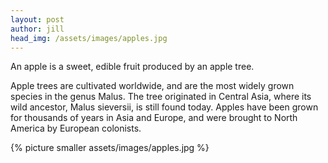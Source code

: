 ```yaml
---
layout: post
author: jill
head_img: /assets/images/apples.jpg
---
```

An apple is a sweet, edible fruit produced by an apple tree.

Apple trees are cultivated worldwide, and are the most widely grown species in
the genus Malus. The tree originated in Central Asia, where its wild ancestor,
Malus sieversii, is still found today. Apples have been grown for thousands of
years in Asia and Europe, and were brought to North America by European
colonists.

<!-- ![Apples](/assets/images/apples.jpg){:class="img-responsive"} -->
{% picture smaller assets/images/apples.jpg %}